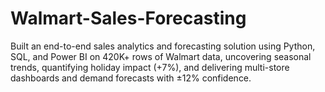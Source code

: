 # Walmart-Sales-Forecasting
Built an end-to-end sales analytics and forecasting solution using Python, SQL, and Power BI on 420K+ rows of Walmart data, uncovering seasonal trends, quantifying holiday impact (+7%), and delivering multi-store dashboards and demand forecasts with ±12% confidence.
